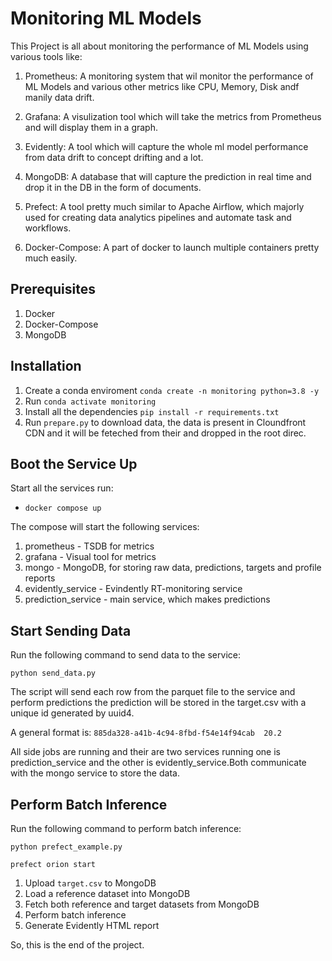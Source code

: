 # **Monitoring ML Models**

This Project is all about monitoring the performance of ML Models using various tools like:

1. Prometheus: A monitoring system that wil monitor the performance of ML Models and various other metrics like CPU, Memory, Disk andf manily data drift.

2. Grafana: A visulization tool which will take the metrics from Prometheus and will display them in a graph.

3. Evidently: A tool which will capture the whole ml model performance from data drift to concept drifting and a lot.

4. MongoDB: A database that will capture the prediction in real time and drop it in the DB in the form of documents.

5. Prefect: A tool pretty much similar to Apache Airflow, which majorly used for creating data analytics pipelines and automate task and workflows.

6. Docker-Compose: A part of docker to launch multiple containers pretty much easily.

## **Prerequisites**

1. Docker
2. Docker-Compose
3. MongoDB

## **Installation**

1. Create a conda enviroment `conda create -n monitoring python=3.8 -y`
2. Run `conda activate monitoring`
3. Install all the dependencies `pip install -r requirements.txt`
4. Run `prepare.py` to download data, the data is present in Cloundfront CDN and it will be feteched from their and dropped in the root direc.

## **Boot the Service Up**

Start all the services run:

- `docker compose up`

The compose will start the following services:

1. prometheus - TSDB for metrics
2. grafana - Visual tool for metrics
3. mongo - MongoDB, for storing raw data, predictions, targets and profile reports
4. evidently_service - Evindently RT-monitoring service
5. prediction_service - main service, which makes predictions

## Start Sending Data

Run the following command to send data to the service:

`python send_data.py`

The script will send each row from the parquet file to the service and perform predictions the prediction will be stored in the target.csv with a unique id generated by uuid4.

A general format is:
`885da328-a41b-4c94-8fbd-f54e14f94cab  20.2`

All side jobs are running and their are two services running one is prediction_service and the other is evidently_service.Both communicate with the mongo service to store the data.

## **Perform Batch Inference**

Run the following command to perform batch inference:

`python prefect_example.py`

`prefect orion start`

1. Upload `target.csv` to MongoDB
2. Load a reference dataset into MongoDB
3. Fetch both reference and target datasets from MongoDB
4. Perform batch inference
5. Generate Evidently HTML report

So, this is the end of the project.

